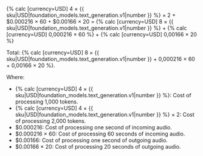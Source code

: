 

{% calc [currency=USD] 4 × {{ sku|USD|foundation_models.text_generation.v1|number }} %} × 2 + $0.000216 × 60 + $0.00166 × 20 = {% calc [currency=USD] 8 × {{ sku|USD|foundation_models.text_generation.v1|number }} %} + {% calc [currency=USD] 0,000216 × 60 %} + {% calc [currency=USD] 0,00166 × 20 %}

Total: {% calc [currency=USD] 8 × {{ sku|USD|foundation_models.text_generation.v1|number }} + 0,000216 × 60 + 0,00166 × 20 %}.

Where:

* {% calc [currency=USD] 4 × {{ sku|USD|foundation_models.text_generation.v1|number }} %}: Cost of processing 1,000 tokens.
* {% calc [currency=USD] 4 × {{ sku|USD|foundation_models.text_generation.v1|number }} %} × 2: Cost of processing 2,000 tokens.
* $0.000216: Cost of processing one second of incoming audio.
* $0.000216 × 60: Cost of processing 60 seconds of incoming audio.
* $0.00166: Cost of processing one second of outgoing audio.
* $0.00166 × 20: Cost of processing 20 seconds of outgoing audio.